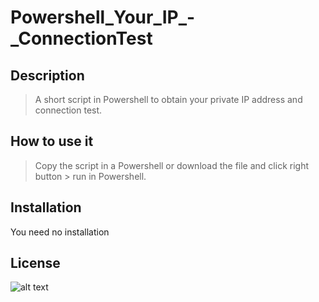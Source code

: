 # Powershell_Your_IP_-_ConnectionTest



## **Description**
>A short script in Powershell to obtain your private IP address and connection test.
## **How to use it**
>Copy the script in a Powershell or download the file and click right button > run in Powershell.

## **Installation**
You need no installation
## **License**
![alt text](https://upload.wikimedia.org/wikipedia/commons/thumb/9/97/CC_some_rights_reserved_new_2.svg/220px-CC_some_rights_reserved_new_2.svg.png)
